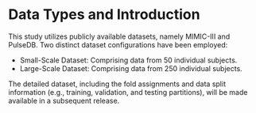 # Data Types and Introduction

This study utilizes publicly available datasets, namely MIMIC-III and PulseDB. Two distinct dataset configurations have been employed:

- Small-Scale Dataset: Comprising data from 50 individual subjects.
- Large-Scale Dataset: Comprising data from 250 individual subjects.

The detailed dataset, including the fold assignments and data split information (e.g., training, validation, and testing partitions), will be made available in a subsequent release.
